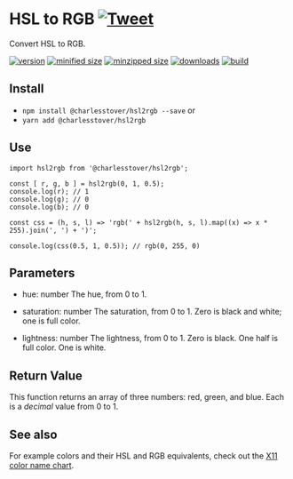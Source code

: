 # HSL to RGB [![Tweet](https://img.shields.io/twitter/url/http/shields.io.svg?style=social)](https://twitter.com/intent/tweet?text=Work%20with%20colors?%20Simplify%20your%20code%20base.%20You%20can%20use%20hsl2rgb%20to%20easily%20convert%20HSL%20to%20RGB%20values.&url=https://github.com/CharlesStover/hsl2rgb-js&via=CharlesStover&hashtags=javascript,programming,webdev,webdeveloper,webdevelopment)

Convert HSL to RGB.

[![version](https://img.shields.io/npm/v/@charlesstover/hsl2rgb.svg)](https://www.npmjs.com/package/@charlesstover/hsl2rgb)
[![minified size](https://img.shields.io/bundlephobia/min/@charlesstover/hsl2rgb.svg)](https://www.npmjs.com/package/@charlesstover/hsl2rgb)
[![minzipped size](https://img.shields.io/bundlephobia/minzip/@charlesstover/hsl2rgb.svg)](https://www.npmjs.com/package/@charlesstover/hsl2rgb)
[![downloads](https://img.shields.io/npm/dt/@charlesstover/hsl2rgb.svg)](https://www.npmjs.com/package/@charlesstover/hsl2rgb)
[![build](https://travis-ci.com/CharlesStover/hsl2rgb-js.svg)](https://travis-ci.com/CharlesStover/hsl2rgb-js/)

## Install

* `npm install @charlesstover/hsl2rgb --save` or
* `yarn add @charlesstover/hsl2rgb`

## Use

```JS
import hsl2rgb from '@charlesstover/hsl2rgb';

const [ r, g, b ] = hsl2rgb(0, 1, 0.5);
console.log(r); // 1
console.log(g); // 0
console.log(b); // 0

const css = (h, s, l) => 'rgb(' + hsl2rgb(h, s, l).map((x) => x * 255).join(', ') + ')';

console.log(css(0.5, 1, 0.5)); // rgb(0, 255, 0)
```

## Parameters

* hue: number
  The hue, from 0 to 1.

* saturation: number
  The saturation, from 0 to 1.
  Zero is black and white; one is full color.

* lightness: number
  The lightness, from 0 to 1.
  Zero is black. One half is full color. One is white.

## Return Value

This function returns an array of three numbers: red, green, and blue.
Each is a _decimal_ value from 0 to 1.

## See also

For example colors and their HSL and RGB equivalents, check out the [X11 color name chart](https://en.wikipedia.org/wiki/X11_color_names#Color_name_chart).

